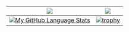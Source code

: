 |<img src="https://github-readme-stats.vercel.app/api?username=lackovic&show_icons=true&theme=vue&hide_title=true&count_private=true" />|<img src="https://github-readme-streak-stats.herokuapp.com/?user=lackovic&" />|
|:---------------------:|:-------------------:|
|[![My GitHub Language Stats](https://github-readme-stats.vercel.app/api/top-langs/?username=lackovic&langs_count=5)]()|[![trophy](https://github-profile-trophy.vercel.app/?username=lackovic&column=5)]()|

<!--
**lackovic/lackovic** is a ✨ _special_ ✨ repository because its `README.md` (this file) appears on your GitHub profile.

Here are some ideas to get you started:

- 🔭 I’m currently working on ...
- 🌱 I’m currently learning ...
- 👯 I’m looking to collaborate on ...
- 🤔 I’m looking for help with ...
- 💬 Ask me about ...
- 📫 How to reach me: ...
- ⚡ Fun fact: ...
-->
